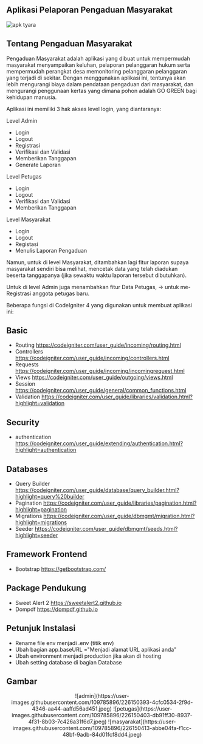 
## Aplikasi Pelaporan Pengaduan Masyarakat
![apk tyara](https://user-images.githubusercontent.com/109785896/226148107-aa0a2203-aec5-4acf-b228-62442b86d6b2.jpeg)
## Tentang Pengaduan Masyarakat

Pengaduan Masyarakat adalah aplikasi yang dibuat untuk mempermudah masyarakat menyampaikan keluhan, 
pelaporan pelanggaran hukum serta mempermudah perangkat desa memonitoring pelanggaran pelanggaran yang terjadi di sekitar.
Dengan menggunakan aplikasi ini, tentunya akan lebih mengurangi biaya dalam pendataan pengaduan dari masyarakat, dan mengurangi
penggunaan kertas yang dimana pohon adalah GO GREEN bagi kehidupan manusia.

Aplikasi ini memiliki 3 hak akses level login, yang diantaranya:

Level Admin
- Login
- Logout
- Registrasi
- Verifikasi dan Validasi
- Memberikan Tanggapan
- Generate Laporan

Level Petugas
- Login
- Logout
- Verifikasi dan Validasi
- Memberikan Tanggapan

Level Masyarakat
- Login
- Logout
- Registasi
- Menulis Laporan Pengaduan

Namun, untuk di level Masyarakat, ditambahkan lagi fitur laporan supaya masyarakat sendiri bisa melihat, mencetak data yang telah diadukan beserta tanggapanya (jika sewaktu waktu laporan tersebut dibutuhkan).

Untuk di level Admin juga menambahkan fitur Data Petugas, -> untuk me-Registrasi anggota petugas baru.

Beberapa fungsi di CodeIgniter 4 yang digunakan untuk membuat aplikasi ini:

## Basic

- Routing
https://codeigniter.com/user_guide/incoming/routing.html
- Controllers
https://codeigniter.com/user_guide/incoming/controllers.html
- Requests
 https://codeigniter.com/user_guide/incoming/incomingrequest.html
- Views
https://codeigniter.com/user_guide/outgoing/views.html
- Session
https://codeigniter.com/user_guide/general/common_functions.html
- Validation
https://codeigniter.com/user_guide/libraries/validation.html?highlight=validation

## Security

- authentication
https://codeigniter.com/user_guide/extending/authentication.html?highlight=authentication

## Databases

- Query Builder
https://codeigniter.com/user_guide/database/query_builder.html?highlight=query%20builder
- Pagination
https://codeigniter.com/user_guide/libraries/pagination.html?highlight=pagination
- Migrations
https://codeigniter.com/user_guide/dbmgmt/migration.html?highlight=migrations
- Seeder
https://codeigniter.com/user_guide/dbmgmt/seeds.html?highlight=seeder

## Framework Frontend

- Bootstrap
https://getbootstrap.com/

## Package Pendukung

- Sweet Alert 2
https://sweetalert2.github.io
- Dompdf
https://dompdf.github.io

## Petunjuk Instalasi

- Rename file env menjadi .env (titik env)
- Ubah bagian app.baseURL ="Menjadi alamat URL aplikasi anda"
- Ubah environment menjadi production jika akan di hosting
- Ubah setting database di bagian Database

## Gambar
<p align="center">
 <span>![admin](https://user-images.githubusercontent.com/109785896/226150393-4cfc0534-2f9d-4346-aa44-aaffd56ad451.jpeg)</span>
 <span>![petugas](https://user-images.githubusercontent.com/109785896/226150403-db91ff30-8937-4f31-8b03-7c426a31f6d7.jpeg)</span>
 <span>![masyarakat](https://user-images.githubusercontent.com/109785896/226150413-abbe04fa-f1cc-48bf-9adb-84d01fcf8dd4.jpeg)</span>
</p>



